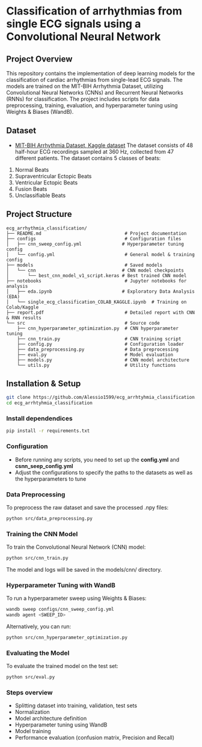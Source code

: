 # Classification of arrhythmias from single ECG signals  using a Convolutional Neural Network

## Project Overview
This repository contains the implementation of deep learning models for the classification of cardiac arrhythmias from single-lead ECG signals. The models are trained on the MIT-BIH Arrhythmia Dataset, utilizing Convolutional Neural Networks (CNNs) and Recurrent Neural Networks (RNNs) for classification. The project includes scripts for data preprocessing, training, evaluation, and hyperparameter tuning using Weights & Biases (WandB).


## Dataset
- [MIT-BIH Arrhythmia Dataset, Kaggle dataset](https://www.kaggle.com/datasets/shayanfazeli/heartbeat)
The dataset consists of 48 half-hour ECG recordings sampled at 360 Hz, collected from 47 different patients.
The dataset contains 5 classes of beats:
1. Normal Beats
2. Supraventricular Ectopic Beats
3. Ventricular Ectopic Beats
4. Fusion Beats
5. Unclassifiable Beats

## Project Structure
```
ecg_arrhythmia_classification/
├── README.md                               # Project documentation
├── configs                                 # Configuration files
│   ├── cnn_sweep_config.yml               # Hyperparameter tuning config
│   └── config.yml                          # General model & training config
├── models                                  # Saved models
│   └── cnn                                # CNN model checkpoints
│       └── best_cnn_model_v1_script.keras # Best trained CNN model
├── notebooks                               # Jupyter notebooks for analysis
│   ├── eda.ipynb                          # Exploratory Data Analysis (EDA)
│   └── single_ecg_classification_COLAB_KAGGLE.ipynb  # Training on Colab/Kaggle
├── report.pdf                              # Detailed report with CNN & RNN results
└── src                                     # Source code
    ├── cnn_hyperparameter_optimization.py  # CNN hyperparameter tuning
    ├── cnn_train.py                        # CNN training script
    ├── config.py                           # Configuration loader
    ├── data_preprocessing.py               # Data preprocessing
    ├── eval.py                             # Model evaluation
    ├── models.py                           # CNN model architecture
    └── utils.py                            # Utility functions

```

## Installation & Setup
```bash
git clone https://github.com/Alessio1599/ecg_arrhtyhmia_classification.git
cd ecg_arrhtyhmia_classification
```

### Install dependendices
```bash
pip install -r requirements.txt
```

### Configuration
- Before running any scripts, you need to set up the **config.yml** and **csnn_seep_config.yml**
- Adjust the configurations to specify the paths to the datasets as well as the hyperparameters to tune 

### Data Preprocessing
To preprocess the raw dataset and save the processed .npy files:
```bash 
python src/data_preprocessing.py
```

### Training the CNN Model

To train the Convolutional Neural Network (CNN) model:
```bash
python src/cnn_train.py
```
The model and logs will be saved in the models/cnn/ directory.

### Hyperparameter Tuning with WandB
To run a hyperparameter sweep using Weights & Biases:
```bash
wandb sweep configs/cnn_sweep_config.yml
wandb agent <SWEEP_ID>
```
Alternatively, you can run:
```bash 
python src/cnn_hyperparameter_optimization.py
```

### Evaluating the Model
To evaluate the trained model on the test set:
```bash
python src/eval.py
```

### Steps overview
- Splitting dataset into training, validation, test sets
- Normalization
- Model architecture definition
- Hyperparameter tuning using WandB
- Model training
- Performance evaluation (confusion matrix, Precision and Recall)
